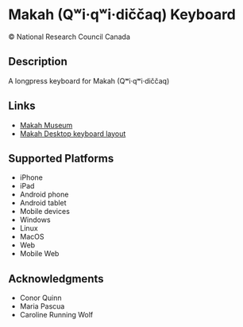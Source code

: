 Makah (Qʷi·qʷi·diččaq) Keyboard
===============================

© National Research Council Canada

Description
-----------

A longpress keyboard for Makah (Qʷi·qʷi·diččaq)

Links
-----

 - [Makah Museum](https://makahmuseum.com/)
 - [Makah Desktop keyboard layout](https://makahmuseum.com/makah-keyboard/)

Supported Platforms
-------------------

 * iPhone
 * iPad
 * Android phone
 * Android tablet
 * Mobile devices
 * Windows
 * Linux
 * MacOS
 * Web
 * Mobile Web

Acknowledgments
---------------

 - Conor Quinn
 - Maria Pascua
 - Caroline Running Wolf
